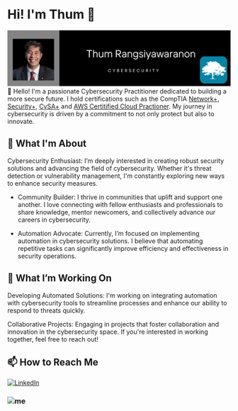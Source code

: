 # Hi! I'm Thum 👋 #
<img src = "https://github.com/thumrang/thumrang/blob/main/Thum%20Rangsiyawawranon.png" >
👋 Hello! I'm a passionate Cybersecurity Practitioner dedicated to building a more secure future. I hold certifications such as the CompTIA <a href = "https://www.credly.com/badges/107cf936-2e78-432f-846f-8014c1da59f5/linked_in_profile">Network+</a>, <a href = "https://www.credly.com/badges/a6cd98ee-b5e3-49e5-8fdb-73cd398a4792/linked_in_profile">Security+</a>, <a href = "https://www.credly.com/badges/a6cd98ee-b5e3-49e5-8fdb-73cd398a4792/linked_in_profile">CySA+</a> and <a href = "https://www.credly.com/badges/a6cd98ee-b5e3-49e5-8fdb-73cd398a4792/linked_in_profile">AWS Certitified Cloud Practioner</a>. My journey in cybersecurity is driven by a commitment to not only protect but also to innovate.

## 🌟 What I'm About
Cybersecurity Enthusiast: I’m deeply interested in creating robust security solutions and advancing the field of cybersecurity. Whether it's threat detection or vulnerability management, I'm constantly exploring new ways to enhance security measures.

- Community Builder: I thrive in communities that uplift and support one another. I love connecting with fellow enthusiasts and professionals to share knowledge, mentor newcomers, and collectively advance our careers in cybersecurity.

- Automation Advocate: Currently, I’m focused on implementing automation in cybersecurity solutions. I believe that automating repetitive tasks can significantly improve efficiency and effectiveness in security operations.

## 🚀 What I’m Working On
Developing Automated Solutions: I'm working on integrating automation with cybersecurity tools to streamline processes and enhance our ability to respond to threats quickly.

Collaborative Projects: Engaging in projects that foster collaboration and innovation in the cybersecurity space. If you're interested in working together, feel free to reach out!

## 📫 How to Reach Me
[![LinkedIn](https://img.shields.io/badge/LinkedIn-0077B5?style=for-the-badge&logo=linkedin&logoColor=white)](https://www.linkedin.com/in/thum-rang/)


### ![me](https://github.com/thumrang/thumrang/blob/main/giphy-downsized-large.gif)





























